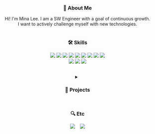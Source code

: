 <!--
**chsjen492/chsjen492** is a ✨ _special_ ✨ repository because its `README.md` (this file) appears on your GitHub profile.

Here are some ideas to get you started:

- 🔭 I’m currently working on ...
- 🌱 I’m currently learning ...
- 👯 I’m looking to collaborate on ...
- 🤔 I’m looking for help with ...
- 💬 Ask me about ...
- 📫 How to reach me: ...
- 😄 Pronouns: ...
- ⚡ Fun fact: ...
-->

<div align="center">
<h3>🔭 About Me</h3>
Hi! I'm Mina Lee. I am a SW Engineer with a goal of continuous growth.<br> I want to actively challenge myself with new technologies. <br>
</div>
<br>
<div align="center">
<h3>🛠️ Skills</h3>
<p>
<img src="https://img.shields.io/badge/TypeScript-3178C6?style=flat&logo=TypeScript&logoColor=white"/>
<img src="https://img.shields.io/badge/Express-000000?style=flat&logo=express&logoColor=white"/>
<img src="https://img.shields.io/badge/NestJS-E0234E?style=flat&logo=nestjs&logoColor=white"/>
<img src="https://img.shields.io/badge/PostgreSQL-4169E1?style=flat&logo=postgresql&logoColor=white"/>
<img src="https://img.shields.io/badge/MongoDB-47A248?style=flat&logo=mongodb&logoColor=white"/>
<img src="https://img.shields.io/badge/MySQL-4479A1?style=flat&logo=mysql&logoColor=white"/>
<img src="https://img.shields.io/badge/Next.js-000000?style=flat&logo=next.js&logoColor=white"/>
<img src="https://img.shields.io/badge/React-61DAFB?style=flat&logo=react&logoColor=black"/>
<img src="https://img.shields.io/badge/Sentry-362D59?style=flat&logo=sentry&logoColor=white"/>
<br>
<img src="https://img.shields.io/badge/Git-F05032?style=flat&logo=git&logoColor=white"/>
<img src="https://img.shields.io/badge/GitHub-181717?style=flat&logo=github&logoColor=white"/>
<img src="https://img.shields.io/badge/Notion-000000?style=flat&logo=notion&logoColor=white"/>
</p>
</div>

<br>
<div align="center">
<details>
<summary><h3>🚀 Projects</h3></summary>

| Project Name | Description | Period |
|-------------|-------------|---------|
| Fienmee | Community Service for Festival and Event Information | 2024.09 ~ Present |
| Doculink | Confluence App for Visualizing Document Relationships | 2025.01 ~ Present |
| 링킷 | Chrome Extension & Web Service for Tab and Link Management | 2024.09 ~ 2024.12 |
| TodayFin | Integrated SNS Service for News and Financial Information | 2024.07 ~ 2024.09 |
| 충저니 | AI Travel Recommendation Service for Chungcheong-do (KakaoTech Bootcamp Hackathon) | 2024.09 |
| Rebridge | Mobile App Service for Re-employment Information | 2024.04 ~ 2024.07 |
| Arecibo | Space Extension Program with Community Features | 2024.03 ~ 2024.07 |

</details>
</div>

<br>

<div align="center">
<h3>🔍 Etc</h3>
<img src="https://github-readme-stats.vercel.app/api?username=chsjen492&show_icons=true" />&nbsp;&nbsp;&nbsp;&nbsp;<img src="http://mazassumnida.wtf/api/v2/generate_badge?boj=dropwort" />
</div>
